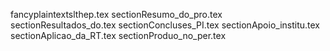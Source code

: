 fancyplaintextslthep.tex
sectionResumo_do_pro.tex
sectionResultados_do.tex
sectionConcluses_PI.tex
sectionApoio_institu.tex
sectionAplicao_da_RT.tex
sectionProduo_no_per.tex
